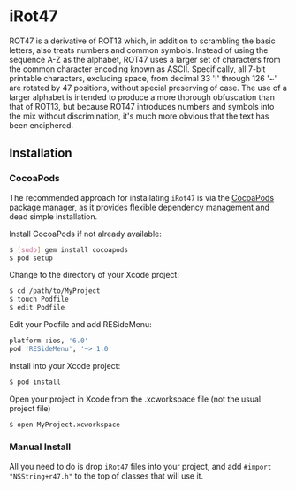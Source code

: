 iRot47
======

ROT47 is a derivative of ROT13 which, in addition to scrambling the basic letters, also treats numbers and common symbols. Instead of using the sequence A-Z 
as the alphabet, ROT47 uses a larger set of characters from the common character encoding known as ASCII. 
Specifically, all 7-bit printable characters, excluding space, from decimal 33 '!' through 126 '~' are rotated by 47 positions, without special preserving of case. 
The use of a larger alphabet is intended to produce a more thorough obfuscation than that of ROT13, but because ROT47 introduces numbers and symbols into the mix without discrimination, it's much more obvious that the text has been 
enciphered.

## Installation

### CocoaPods

The recommended approach for installating `iRot47` is via the [CocoaPods](http://cocoapods.org/) package manager, as it provides flexible dependency management and dead simple installation.


Install CocoaPods if not already available:

``` bash
$ [sudo] gem install cocoapods
$ pod setup
```

Change to the directory of your Xcode project:

``` bash
$ cd /path/to/MyProject
$ touch Podfile
$ edit Podfile
```

Edit your Podfile and add RESideMenu:

``` bash
platform :ios, '6.0'
pod 'RESideMenu', '~> 1.0'
```

Install into your Xcode project:

``` bash
$ pod install
```

Open your project in Xcode from the .xcworkspace file (not the usual project file)

``` bash
$ open MyProject.xcworkspace
```

### Manual Install

All you need to do is drop `iRot47` files into your project, and add `#import "NSString+r47.h"` to the top of classes that will use it.
